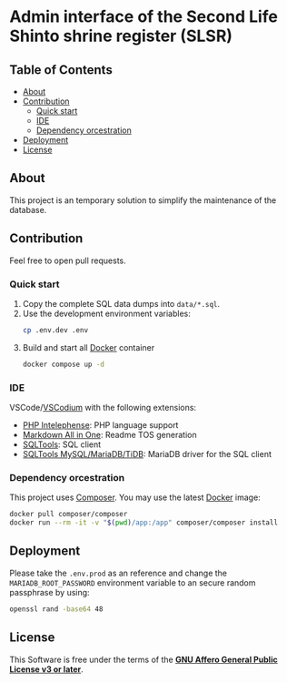# Admin interface of the Second Life Shinto shrine register (SLSR)

## Table of Contents
- [About](#about)
- [Contribution](#contribution)
  - [Quick start](#quick-start)
  - [IDE](#ide)
  - [Dependency orcestration](#dependency-orcestration)
- [Deployment](#deployment)
- [License](#license)

## About
This project is an temporary solution to simplify the maintenance of the database.

## Contribution
Feel free to open pull requests.

### Quick start
1. Copy the complete SQL data dumps into `data/*.sql`.
2. Use the development environment variables:
    ```bash
    cp .env.dev .env
    ```
3. Build and start all [Docker](https://www.docker.com) container 
    ```bash
    docker compose up -d
    ```

### IDE
VSCode/[VSCodium](https://vscodium.com) with the following extensions:
- [PHP Intelephense](https://marketplace.visualstudio.com/items?itemName=bmewburn.vscode-intelephense-client): PHP language support
- [Markdown All in One](https://marketplace.visualstudio.com/items?itemName=yzhang.markdown-all-in-one): Readme TOS generation
- [SQLTools](https://marketplace.visualstudio.com/items?itemName=mtxr.sqltools): SQL client
- [SQLTools MySQL/MariaDB/TiDB](https://marketplace.visualstudio.com/items?itemName=mtxr.sqltools-driver-mysql): MariaDB driver for the SQL client

### Dependency orcestration
This project uses [Composer](https://getcomposer.org).
You may use the latest [Docker](https://www.docker.com) image:
```bash
docker pull composer/composer
docker run --rm -it -v "$(pwd)/app:/app" composer/composer install
```

## Deployment
Please take the `.env.prod` as an reference and change the `MARIADB_ROOT_PASSWORD` environment variable to an secure random passphrase by using:
```bash
openssl rand -base64 48
```

## License
This Software is free under the terms of the [**GNU Affero General Public License v3 or later**](https://www.gnu.org/licenses/agpl-3.0.html).

